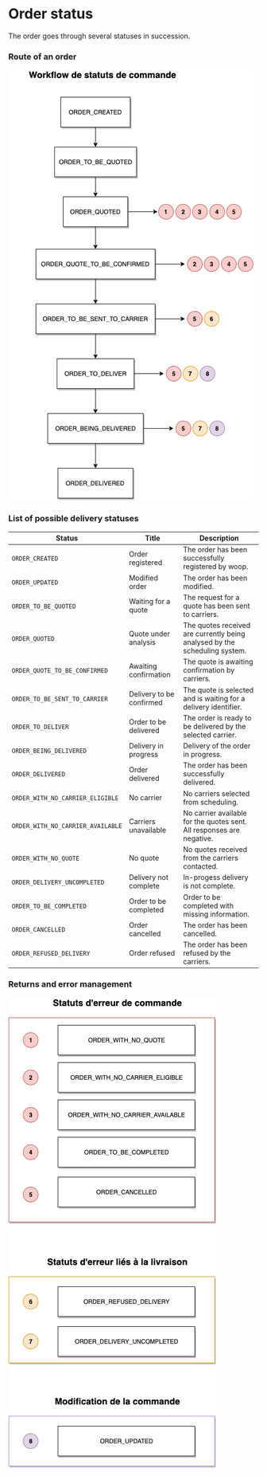 # Order status

The order goes through several statuses in succession.

### Route of an order

![get-started-icon](../../assets/images/Workflow_status_commande.png)

### List of possible delivery statuses

Status | Title | Description
---------|----------|----------
 `ORDER_CREATED`|Order registered|The order has been successfully registered by woop.
 `ORDER_UPDATED`|Modified order|The order has been modified.
 `ORDER_TO_BE_QUOTED`|Waiting for a quote|The request for a quote has been sent to carriers.
 `ORDER_QUOTED`|Quote under analysis|The quotes received are currently being analysed by the scheduling system. 
 `ORDER_QUOTE_TO_BE_CONFIRMED`|Awaiting confirmation|The quote is awaiting confirmation by carriers. 
 `ORDER_TO_BE_SENT_TO_CARRIER`|Delivery to be confirmed|The quote is selected and is waiting for a delivery identifier.
 `ORDER_TO_DELIVER`|Order to be delivered|The order is ready to be delivered by the selected carrier.
 `ORDER_BEING_DELIVERED`|Delivery in progress|Delivery of the order in progress. 
 `ORDER_DELIVERED`|Order delivered|The order has been successfully delivered.
 `ORDER_WITH_NO_CARRIER_ELIGIBLE`|No carrier|No carriers selected from scheduling.
 `ORDER_WITH_NO_CARRIER_AVAILABLE`|Carriers unavailable|No carrier available for the quotes sent. All responses are negative. 
 `ORDER_WITH_NO_QUOTE`|No quote|No quotes received from the carriers contacted.
 `ORDER_DELIVERY_UNCOMPLETED`|Delivery not complete|In-progess delivery is not complete. 
 `ORDER_TO_BE_COMPLETED`|Order to be completed|Order to be completed with missing information.
 `ORDER_CANCELLED`|Order cancelled|The order has been cancelled.
 `ORDER_REFUSED_DELIVERY`|Order refused|The order has been refused by the carriers. 
 
### Returns and error management

![get-started-icon](../../assets/images/Workflow_retours_commande.png)